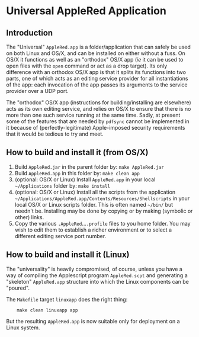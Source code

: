 Universal AppleRed Application
==============================

Introduction
------------

The "Universal" `AppleRed.app` is a folder/application that can
safely be used on both Linux and OS/X, and can be installed on
either without a fuss. On OS/X it functions as well as an "orthodox"
OS/X app (_ie_ it can be used to open files with the `open` command
or act as a drop target). Its only difference with an orthodox OS/X
app is that it splits its functions into two parts, one of which
acts as an editing service provider for all instantiations of the
app: each invocation of the app passes its arguments to the service
provider over a UDP port.

The "orthodox" OS/X app (instructions for building/installing are
elsewhere) acts as its own editing service, and relies on OS/X to
ensure that there is no more than one such service running at the
same time. Sadly, at present some of the features that are needed by
`pdfsync` cannot be implemented in it because of (perfectly-legitimate)
Apple-imposed security requirements that it would be tedious to
try and meet.

How to build and install it (from OS/X)
---------------------------------------

  1. Build `AppleRed.jar` in the parent folder by: `make AppleRed.jar`
  2. Build `AppleRed.app` in this folder by: `make clean app`
  3. (optional: OS/X or Linux) Install `AppleRed.app` in your local `~/Applications`
  folder by: `make install`
  4. (optional: OS/X or Linux) Install all the scripts from the
  application 
  `~/Applications/AppleRed.app/Contents/Resources/Shellscripts`
  in your local OS/X or Linux scripts folder. This is
  often named `~/bin/` but needn't be. Installing may be done by copying or
  by making (symbolic or other) links.
  5. Copy the various `.AppleRed`...`.profile` files to you home folder.
  You may wish to edit them to establish a richer environment or to
  select a different editing service port number.

How to build and install it (Linux)
-----------------------------------
The "universality" is heavily compromised, of course, unless
you have a way of compiling the Applescript program
`AppleRed.scpt` and generating a "skeleton" `AppleRed.app`
structure into which the Linux components can be "poured".

The `Makefile` target `linuxapp` does the right thing:

        make clean linuxapp app

But the resulting `AppleRed.app` is now suitable only for deployment
on a Linux system.






